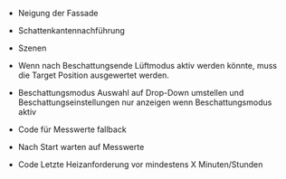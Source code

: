 - Neigung der Fassade
- Schattenkantennachführung
- Szenen 

- Wenn nach Beschattungsende Lüftmodus aktiv werden könnte, muss die Target Position ausgewertet werden.


- Beschattungsmodus Auswahl auf Drop-Down umstellen und Beschattungseinstellungen nur anzeigen wenn Beschattungsmodus aktiv


- Code für Messwerte fallback
- Nach Start warten auf Messwerte
- Code Letzte Heizanforderung vor mindestens X Minuten/Stunden

